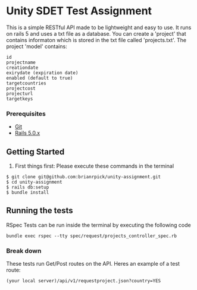 # Unity SDET Test Assignment

This is a simple RESTful API made to be lightweight and easy to use. It runs on rails 5 and uses a txt file as a database. You can create a 'project' that contains informaton which is stored in the txt file called 'projects.txt'. The project 'model' contains:
```
id
projectname
creationdate
exirydate (expiration date)
enabled (default to true)
targetcountries
projectcost
projecturl
targetkeys
```

### Prerequisites

* [Git](https://git-scm.com/)
* [Rails 5.0.x](http://rubyonrails.org/)

## Getting Started

1. First things first:
Please execute these commands in the terminal
```
$ git clone git@github.com:brianrpick/unity-assignment.git
$ cd unity-assignment
$ rails db:setup
$ bundle install
```

## Running the tests

RSpec Tests can be run inside the terminal by executing the following code

```
bundle exec rspec --tty spec/request/projects_controller_spec.rb
```

### Break down

These tests run Get/Post routes on the API. Heres an example of a test route:
```
(your local server)/api/v1/requestproject.json?country=YES
```